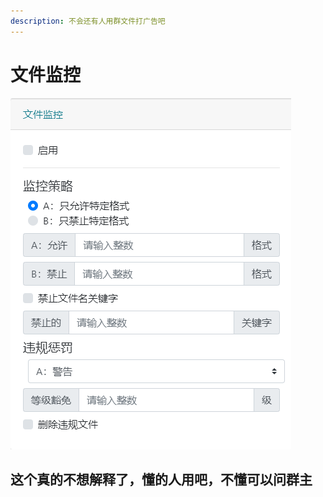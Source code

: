 ```yaml
---
description: 不会还有人用群文件打广告吧
---
```


# 文件监控

![](../../.gitbook/assets/image%20%2817%29.png)

## 这个真的不想解释了，懂的人用吧，不懂可以问群主

